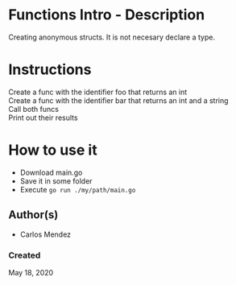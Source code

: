 #  Functions Intro - Description

Creating anonymous structs. It is not necesary declare a type.

# Instructions

<dl>
  <dt>Create a func with the identifier foo that returns an int</dt>
  <dt>Create a func with the identifier bar that returns an int and a string</dt>
  <dt>Call both funcs</dt>
  <dt>Print out their results</dt>
</dl>

# How to use it

* Download main.go
* Save it in some folder
* Execute `go run ./my/path/main.go`

## Author(s)

* Carlos Mendez

### Created

May 18, 2020